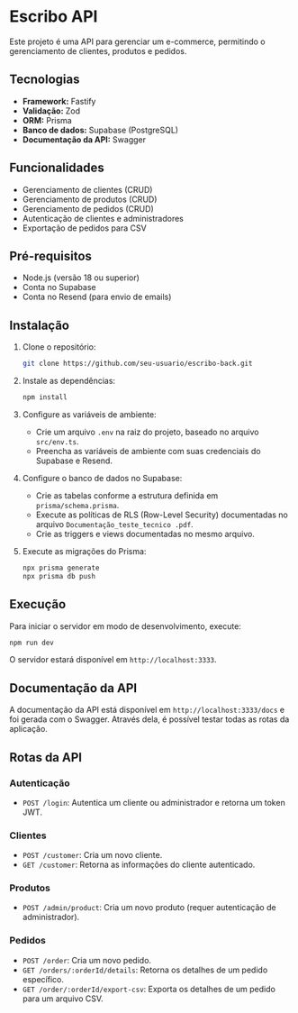 # Escribo API

Este projeto é uma API para gerenciar um e-commerce, permitindo o gerenciamento de clientes, produtos e pedidos.

## Tecnologias

- **Framework:** Fastify
- **Validação:** Zod
- **ORM:** Prisma
- **Banco de dados:** Supabase (PostgreSQL)
- **Documentação da API:** Swagger

## Funcionalidades

- Gerenciamento de clientes (CRUD)
- Gerenciamento de produtos (CRUD)
- Gerenciamento de pedidos (CRUD)
- Autenticação de clientes e administradores
- Exportação de pedidos para CSV

## Pré-requisitos

- Node.js (versão 18 ou superior)
- Conta no Supabase
- Conta no Resend (para envio de emails)

## Instalação

1. Clone o repositório:
   ```bash
   git clone https://github.com/seu-usuario/escribo-back.git
   ```
2. Instale as dependências:
   ```bash
   npm install
   ```
3. Configure as variáveis de ambiente:
   - Crie um arquivo `.env` na raiz do projeto, baseado no arquivo `src/env.ts`.
   - Preencha as variáveis de ambiente com suas credenciais do Supabase e Resend.

4. Configure o banco de dados no Supabase:
   - Crie as tabelas conforme a estrutura definida em `prisma/schema.prisma`.
   - Execute as políticas de RLS (Row-Level Security) documentadas no arquivo `Documentação_teste_tecnico .pdf`.
   - Crie as triggers e views documentadas no mesmo arquivo.

5. Execute as migrações do Prisma:
   ```bash
   npx prisma generate
   npx prisma db push
   ```

## Execução

Para iniciar o servidor em modo de desenvolvimento, execute:

```bash
npm run dev
```

O servidor estará disponível em `http://localhost:3333`.

## Documentação da API

A documentação da API está disponível em `http://localhost:3333/docs` e foi gerada com o Swagger. Através dela, é possível testar todas as rotas da aplicação.

## Rotas da API

### Autenticação

- `POST /login`: Autentica um cliente ou administrador e retorna um token JWT.

### Clientes

- `POST /customer`: Cria um novo cliente.
- `GET /customer`: Retorna as informações do cliente autenticado.

### Produtos

- `POST /admin/product`: Cria um novo produto (requer autenticação de administrador).

### Pedidos

- `POST /order`: Cria um novo pedido.
- `GET /orders/:orderId/details`: Retorna os detalhes de um pedido específico.
- `GET /order/:orderId/export-csv`: Exporta os detalhes de um pedido para um arquivo CSV.
